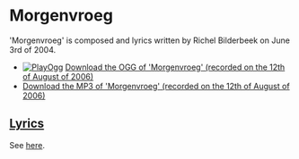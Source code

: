 # Morgenvroeg

'Morgenvroeg' is composed and lyrics written by Richel Bilderbeek
on June 3rd of 2004.

 * [![PlayOgg](http://static.fsf.org/playogg/Play_ogg_80x15.png "I support PlayOgg!")](http://playogg.org) [Download the OGG of 'Morgenvroeg' (recorded on the 12th of August of 2006)](http://www.richelbilderbeek.nl/CD06_06Morgenvroeg20060812.ogg)
 * [Download the MP3 of 'Morgenvroeg' (recorded on the 12th of August of 2006)](http://www.richelbilderbeek.nl/CD06_06Morgenvroeg20060812.mp3)

## [Lyrics](26_morgenvroeg.txt)

See [here](26_morgenvroeg.txt).
